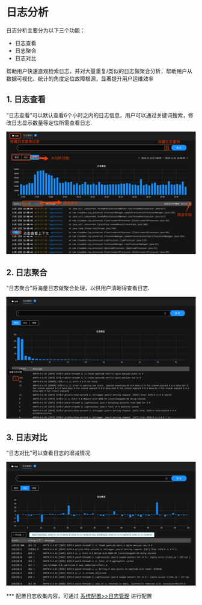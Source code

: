 # 日志分析

日志分析主要分为以下三个功能：

* 日志查看
* 日志聚合
* 日志对比

帮助用户快速直观检索日志，并对大量重复/类似的日志做聚合分析，帮助用户从数据可视化、统计的角度定位故障根源，显著提升用户运维效率

## 1. 日志查看

"日志查看"可以默认查看6个小时之内的日志信息，用户可以通过关键词搜索，修改日志显示数量等定位所需查看日志.

![](/part5/images/log-18-11-12.png)

## 2. 日志聚合
"日志聚合"将海量日志做聚合处理，以供用户清晰得查看日志.

![](/part5/images/log_cluster-18-11-12.png)

## 3. 日志对比

"日志对比"可以查看日志的增减情况.

![](/part5/images/log_compare_18-11-12.png)


*** 配置日志收集内容，可通过 [系统配置>>日志管理](/part4/an-zhuang-zhi-nan/pei-zhi-ri-zhi-fu-wu.md) 进行配置



